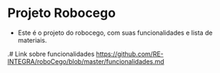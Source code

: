 ﻿# Projeto Robocego 

- Este é o projeto do robocego, com suas funcionalidades e lista de materiais.

.# Link sobre funcionalidades
https://github.com/RE-INTEGRA/roboCego/blob/master/funcionalidades.md

